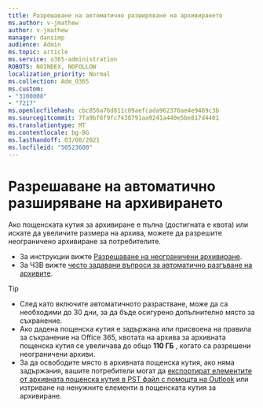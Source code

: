 ```yaml
---
title: Разрешаване на автоматично разширяване на архивирането
ms.author: v-jmathew
author: v-jmathew
manager: dansimp
audience: Admin
ms.topic: article
ms.service: o365-administration
ROBOTS: NOINDEX, NOFOLLOW
localization_priority: Normal
ms.collection: Adm_O365
ms.custom:
- "3100008"
- "7217"
ms.openlocfilehash: cbc856a76d811c09aefcada962376ae4e9469c3b
ms.sourcegitcommit: 7fa9bf6f9fc7438791aa9241a440e5be817d4401
ms.translationtype: MT
ms.contentlocale: bg-BG
ms.lasthandoff: 03/08/2021
ms.locfileid: "50523600"
---
```

# <a name="enable-auto-expanding-archiving"></a>Разрешаване на автоматично разширяване на архивирането

Ако пощенската кутия за архивиране е пълна (достигната е квота) или искате да увеличите размера на архива, можете да разрешите неограничено архивиране за потребителите.

- За инструкции вижте [Разрешаване на неограничени архивиране](https://docs.microsoft.com/office365/securitycompliance/enable-unlimited-archiving).
- За ЧЗВ вижте [често задавани въпроси за автоматично разгъване на архивите](https://blogs.technet.microsoft.com/exchange/2018/04/09/office-365-auto-expanding-archives-faq/).

> [!TIP]
>
> - След като включите автоматичното разрастване, може да са необходими до 30 дни, за да бъде осигурено допълнително място за съхранение.
> - Ако дадена пощенска кутия е задържана или присвоена на правила за съхранение на Office 365, квотата на архива за архивната пощенска кутия се увеличава до общо **110 ГБ** , когато са разрешени неограничени архиви.
> - За да освободите място в архивната пощенска кутия, ако няма задържания, вашите потребители могат да [експортират елементите от архивната пощенска кутия в PST файл с помощта на Outlook](https://support.office.com/article/Export-or-backup-email-contacts-and-calendar-to-an-Outlook-pst-file-14252b52-3075-4e9b-be4e-ff9ef1068f91) или изтриване на ненужните елементи в пощенската кутия за архивиране.
